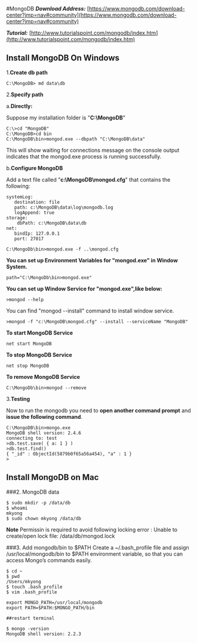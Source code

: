 #MongoDB
***Download Address:*** [https://www.mongodb.com/download-center?jmp=nav#community](https://www.mongodb.com/download-center?jmp=nav#community)

***Tutorial:*** [http://www.tutorialspoint.com/mongodb/index.htm](http://www.tutorialspoint.com/mongodb/index.htm)

## Install MongoDB On Windows
1.**Create db path**
```
C:\MongoDB> md data\db
```
2.**Specify path**
 
 a.**Directly:**
 
Suppose my installation folder is "**C:\MongoDB**"
```
C:\>cd "MongoDB"
C:\MongoDB>cd bin
C:\MongoDB\bin>mongod.exe --dbpath "C:\MongoDB\data" 
```
This will show waiting for connections message on the console output indicates that the mongod.exe process is running successfully.

b.**Configure MongoDB**

Add a text file called  "**c:\MongoDB\mongod.cfg**" that contains the following:
```
systemLog:
   destination: file
   path: c:\MongoDB\data\log\mongodb.log
   logAppend: true
storage:
    dbPath: c:\MongoDB\data\db
net:
   bindIp: 127.0.0.1
   port: 27017
```
```
C:\MongoDb\bin>mongod.exe -f ..\mongod.cfg
```
**You can set up Environment Variables for "mongod.exe" in Window System.**

```
path="C:\MongoDb\bin>mongod.exe"
```
**You can set up Window Service for "mongod.exe",like below:**

```
>mongod --help
```
You can find "mongod --install" command to install window service.

```
>mongod -f "c:\MongoDB\mongod.cfg" --install --serviceName "MongoDB"
```
**To start MongoDB Service**
```
net start MongoDB
```
**To stop MongoDB Service**
```
net stop MongoDB
```
**To remove MongoDB Service**
```
C:\MongoDb\bin>mongod --remove
```

3.**Testing**

Now to run the mongodb you need to **open another command prompt** and **issue the following command**.

```
C:\MongoDB\bin>mongo.exe
MongoDB shell version: 2.4.6
connecting to: test
>db.test.save( { a: 1 } )
>db.test.find()
{ "_id" : ObjectId(5879b0f65a56a454), "a" : 1 }
>
```
## Install MongoDB on Mac

###2. MongoDB data
```
$ sudo mkdir -p /data/db
$ whoami
mkyong
$ sudo chown mkyong /data/db
```
**Note**
Permissin is required to avoid following locking error :
Unable to create/open lock file: /data/db/mongod.lock

###3. Add mongodb/bin to $PATH
Create a ~/.bash_profile file and assign /usr/local/mongodb/bin to $PATH environment variable, so that you can access Mongo’s commands easily.

```
$ cd ~
$ pwd
/Users/mkyong
$ touch .bash_profile
$ vim .bash_profile

export MONGO_PATH=/usr/local/mongodb
export PATH=$PATH:$MONGO_PATH/bin

##restart terminal

$ mongo -version
MongoDB shell version: 2.2.3

```
